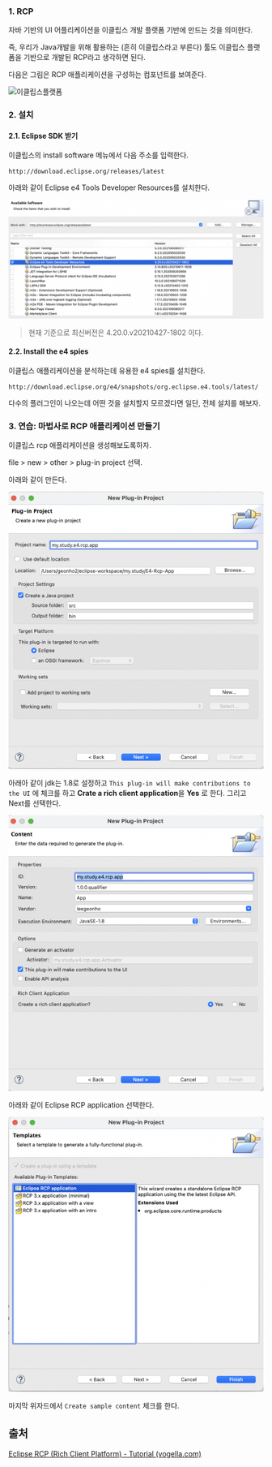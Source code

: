 ### 1. RCP

자바 기반의 UI 어플리케이션을 이클립스 개발 플랫폼 기반에 만드는 것을 의미한다.

즉, 우리가 Java개발을 위해 활용하는 (흔히 이클립스라고 부른다) 툴도 이클립스 플랫폼을 기반으로 개발된 RCP라고 생각하면 된다.

다음은 그림은 RCP 애플리케이션을 구성하는 컴포넌트를 보여준다.

![이클립스플랫폼](https://www.vogella.com/tutorials/EclipseRCP/img/architecture20.png)

### 2. 설치

#### 2.1. Eclipse SDK 받기

이클립스의 install software 메뉴에서 다음 주소를 입력한다.

```
http://download.eclipse.org/releases/latest
```

아래와 같이 Eclipse e4 Tools Developer Resources를 설치한다.

![image-20210904103546239](../../assets/images/post/eclipse/image-20210904103546239.png)

> 현재 기준으로 최신버전은 4.20.0.v20210427-1802 이다.

#### 2.2. Install the e4 spies

이클립스 애플리케이션을 분석하는데 유용한 e4 spies를 설치한다.

```
http://download.eclipse.org/e4/snapshots/org.eclipse.e4.tools/latest/
```

다수의 플러그인이 나오는데 어떤 것을 설치할지 모르겠다면 일단, 전체 설치를 해보자.

### 3. 연습: 마법사로 RCP 애플리케이션 만들기

이클립스 rcp 애플리케이션을 생성해보도록하자.

file > new > other > plug-in project 선택.

아래와 같이 만든다.

![image-20210904222522791](../../assets/images/post/eclipse/image-20210904222522791.png)

아래아 같이 jdk는 1.8로 설정하고 `This plug-in will make contributions to the UI` 에 체크를 하고 **Crate a rich client application**을 **Yes** 로 한다. 그리고 Next를 선택한다.

![image-20210904222904164](../../assets/images/post/eclipse/image-20210904222904164.png)

아래와 같이 Eclipse RCP application 선택한다.

![image-20210904223056636](../../assets/images/post/eclipse/image-20210904223056636.png)

마지막 위자드에서 `Create sample content` 체크를 한다. 



## 출처

[Eclipse RCP (Rich Client Platform) - Tutorial (vogella.com)](https://www.vogella.com/tutorials/EclipseRCP/article.html)